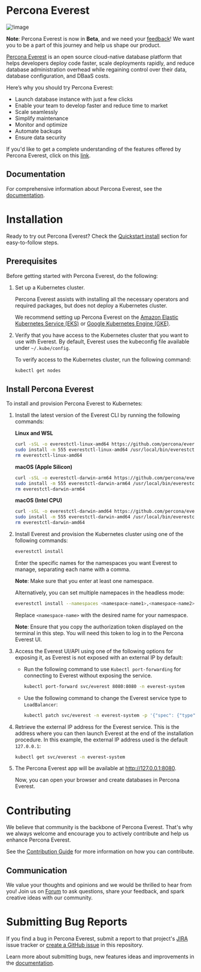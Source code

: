 # Percona Everest

![!image](logo.png)

**Note**: Percona Everest is now in **Beta**, and we need your [feedback](https://forums.percona.com/c/percona-everest/81)! We want you to be a part of this journey and help us shape our product.
    

[Percona Everest](https://docs.percona.com/everest/index.html) is an open source cloud-native database platform that helps developers deploy code faster, scale deployments rapidly, and reduce database administration overhead while regaining control over their data, database configuration, and DBaaS costs.

Here’s why you should try Percona Everest:

- Launch database instance with just a few clicks
- Enable your team to develop faster and reduce time to market
- Scale seamlessly
- Simplify maintenance
- Monitor and optimize
- Automate backups
- Ensure data security

If you'd like to get a complete understanding of the features offered by Percona Everest, click on this [link](https://percona.community/projects/everest/).

## Documentation

For comprehensive information about Percona Everest, see the [documentation](https://docs.percona.com/everest/index.html).

# Installation

Ready to try out Percona Everest? Check the [Quickstart install](https://docs.percona.com/everest/quickstart-guide/quick-install.html) section for easy-to-follow steps. 

## Prerequisites

Before getting started with Percona Everest, do the following:

1. Set up a Kubernetes cluster. 

    Percona Everest assists with installing all the necessary operators and required packages, but does not deploy a Kubernetes cluster.

    We recommend setting up Percona Everest on the [Amazon Elastic Kubernetes Service (EKS)](https://docs.percona.com/everest/quickstart-guide/eks.html) or [Google Kubernetes Engine (GKE)](https://docs.percona.com/everest/quickstart-guide/gke.html).

2. Verify that you have access to the Kubernetes cluster that you want to use with Everest. By default, Everest uses the kubeconfig file available under `~/.kube/config`. 

    To verify access to the Kubernetes cluster, run the following command:
   
    ```sh 
    kubectl get nodes
    ```

## Install Percona Everest

To install and provision Percona Everest to Kubernetes:


1. Install the latest version of the Everest CLI by running the following commands:

    **Linux and WSL**
        
    ```sh
    curl -sSL -o everestctl-linux-amd64 https://github.com/percona/everest/releases/latest/download/everestctl-linux-amd64
    sudo install -m 555 everestctl-linux-amd64 /usr/local/bin/everestctl
    rm everestctl-linux-amd64
    ```

    **macOS (Apple Silicon)**

    ```sh
    curl -sSL -o everestctl-darwin-arm64 https://github.com/percona/everest/releases/latest/download/everestctl-darwin-arm64
    sudo install -m 555 everestctl-darwin-arm64 /usr/local/bin/everestctl
    rm everestctl-darwin-arm64
    ```

    **macOS (Intel CPU)**

    ```sh
    curl -sSL -o everestctl-darwin-amd64 https://github.com/percona/everest/releases/latest/download/everestctl-darwin-amd64
    sudo install -m 555 everestctl-darwin-amd64 /usr/local/bin/everestctl
    rm everestctl-darwin-amd64
    ```

2. Install Everest and provision the Kubernetes cluster using one of the following commands:

    ```sh
    everestctl install
    ```

    Enter the specific names for the namespaces you want Everest to manage, separating each name with a comma.

    **Note**: Make sure that you enter at least one namespace.

    Alternatively, you can set multiple namepaces in the headless mode:

      ```sh
      everestctl install --namespaces <namespace-name1>,<namespace-name2> --operator.mongodb=true --operator.postgresql=true --operator.xtradb-cluster=true --skip-wizard
      ```
    
    Replace `<namespace-name>` with the desired name for your namespace.

    **Note**: Ensure that you copy the authorization token displayed on the terminal in this step. You will need this token to log in to the Percona Everest UI.    

3. Access the Everest UI/API using one of the following options for exposing it, as Everest is not exposed with an external IP by default:

    * Run the following command to use `Kubectl port-forwarding` for connecting to Everest without exposing the service.

        ```sh
        kubectl port-forward svc/everest 8080:8080 -n everest-system
        ``` 

    * Use the following command to change the Everest service type to `LoadBalancer`:
                    
      ```sh
      kubectl patch svc/everest -n everest-system -p '{"spec": {"type": "LoadBalancer"}}'
      ```

4. Retrieve the external IP address for the Everest service. This is the address where you can then launch Everest at the end of the installation procedure. In this example, the external IP address used is the default `127.0.0.1`:  
                
    ```sh 
    kubectl get svc/everest -n everest-system
    ```
                  
5. The Percona Everest app will be available at http://127.0.0.1:8080.

    Now, you can open your browser and create databases in Percona Everest.

# Contributing

We believe that community is the backbone of Percona Everest. That's why we always welcome and encourage you to actively contribute and help us enhance Percona Everest.

See the [Contribution Guide](https://github.com/percona/everest/blob/main/CONTRIBUTING.md) for more information on how you can contribute.

## Communication

We value your thoughts and opinions and we would be thrilled to hear from you! Join us on [Forum](https://forums.percona.com/c/percona-everest) to ask questions, share your feedback, and spark creative ideas with our community.


# Submitting Bug Reports

If you find a bug in Percona Everest, submit a report to that project's [JIRA](https://perconadev.atlassian.net/jira/software/c/projects/EVEREST/boards/65) issue tracker or [create a GitHub issue](https://docs.github.com/en/issues/tracking-your-work-with-issues/creating-an-issue#creating-an-issue-from-a-repository) in this repository. 

Learn more about submitting bugs, new features ideas and improvements in the [documentation](https://docs.percona.com/everest/contribute.html).

   



